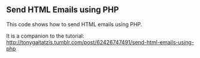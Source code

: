 Send HTML Emails using PHP
--------------------------

This code shows how to send HTML emails using PHP.

It is a companion to the tutorial:
http://tonygaitatzis.tumblr.com/post/62426747491/send-html-emails-using-php

